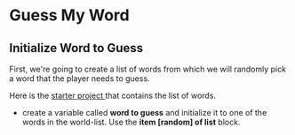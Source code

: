 # Guess My Word

## Initialize Word to Guess

First, we're going to create a list of words from which we will randomly pick a word that the player needs to guess.

Here is the [starter project ](https://snap.berkeley.edu/snap/snap.html#present:Username=annechinn&ProjectName=Guess%20My%20Word%20-%20Starter)that contains the list of words.

* create a variable called **word to guess** and initialize it to one of the words in the world-list. Use the **item \[random\] of list** block.

